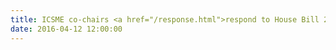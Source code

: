 ```yaml
---
title: ICSME co-chairs <a href="/response.html">respond to House Bill 2</a>.
date: 2016-04-12 12:00:00
---
```

